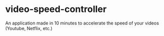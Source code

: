 # video-speed-controller
An application made in 10 minutes to accelerate the speed of your videos (Youtube, Netflix, etc.)
